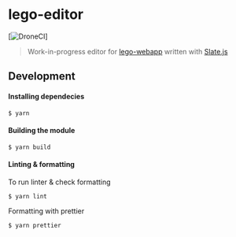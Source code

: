 # lego-editor

[![DroneCI](https://ci.abakus.no/api/badges/webkom/lego-editor/status.svg?branch=master)]

> Work-in-progress editor for [lego-webapp](https://github.com/webkom/lego-webapp) written with [Slate.js](https://docs.slatejs.org)

## Development

#### Installing dependecies

```
$ yarn
```

#### Building the module

```
$ yarn build
```

#### Linting & formatting

To run linter & check formatting
```
$ yarn lint
```

Formatting with prettier
```
$ yarn prettier
```
